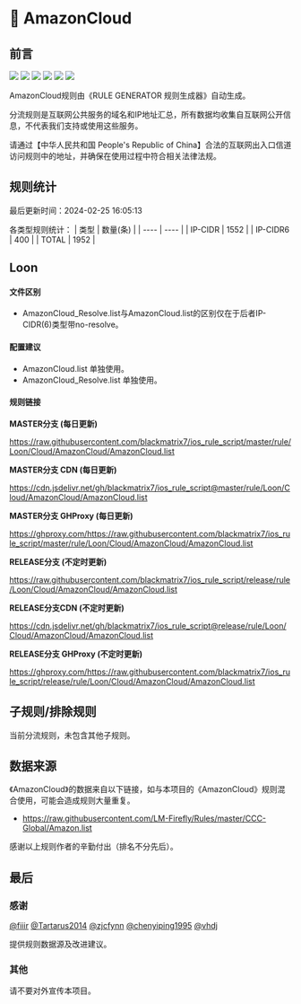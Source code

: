 # 🧸 AmazonCloud

## 前言

![](https://shields.io/badge/-移除重复规则-ff69b4) ![](https://shields.io/badge/-DOMAIN与DOMAIN--SUFFIX合并-green) ![](https://shields.io/badge/-DOMAIN--SUFFIX间合并-critical) ![](https://shields.io/badge/-DOMAIN与DOMAIN--KEYWORD合并-9cf) ![](https://shields.io/badge/-DOMAIN--SUFFIX与DOMAIN--KEYWORD合并-blue) ![](https://shields.io/badge/-IP--CIDR(6)合并-blueviolet) 

AmazonCloud规则由《RULE GENERATOR 规则生成器》自动生成。

分流规则是互联网公共服务的域名和IP地址汇总，所有数据均收集自互联网公开信息，不代表我们支持或使用这些服务。

请通过【中华人民共和国 People's Republic of China】合法的互联网出入口信道访问规则中的地址，并确保在使用过程中符合相关法律法规。

## 规则统计

最后更新时间：2024-02-25 16:05:13

各类型规则统计：
| 类型 | 数量(条)  | 
| ---- | ----  |
| IP-CIDR | 1552  | 
| IP-CIDR6 | 400  | 
| TOTAL | 1952  | 


## Loon 

#### 文件区别
- AmazonCloud_Resolve.list与AmazonCloud.list的区别仅在于后者IP-CIDR(6)类型带no-resolve。

#### 配置建议
- AmazonCloud.list 单独使用。
- AmazonCloud_Resolve.list 单独使用。

#### 规则链接
**MASTER分支 (每日更新)**

https://raw.githubusercontent.com/blackmatrix7/ios_rule_script/master/rule/Loon/Cloud/AmazonCloud/AmazonCloud.list

**MASTER分支 CDN (每日更新)**

https://cdn.jsdelivr.net/gh/blackmatrix7/ios_rule_script@master/rule/Loon/Cloud/AmazonCloud/AmazonCloud.list

**MASTER分支 GHProxy (每日更新)**

https://ghproxy.com/https://raw.githubusercontent.com/blackmatrix7/ios_rule_script/master/rule/Loon/Cloud/AmazonCloud/AmazonCloud.list

**RELEASE分支 (不定时更新)**

https://raw.githubusercontent.com/blackmatrix7/ios_rule_script/release/rule/Loon/Cloud/AmazonCloud/AmazonCloud.list

**RELEASE分支CDN (不定时更新)**

https://cdn.jsdelivr.net/gh/blackmatrix7/ios_rule_script@release/rule/Loon/Cloud/AmazonCloud/AmazonCloud.list

**RELEASE分支 GHProxy (不定时更新)**

https://ghproxy.com/https://raw.githubusercontent.com/blackmatrix7/ios_rule_script/release/rule/Loon/Cloud/AmazonCloud/AmazonCloud.list

## 子规则/排除规则


当前分流规则，未包含其他子规则。

## 数据来源

《AmazonCloud》的数据来自以下链接，如与本项目的《AmazonCloud》规则混合使用，可能会造成规则大量重复。

- https://raw.githubusercontent.com/LM-Firefly/Rules/master/CCC-Global/Amazon.list


感谢以上规则作者的辛勤付出（排名不分先后）。

## 最后

### 感谢

[@fiiir](https://github.com/fiiir) [@Tartarus2014](https://github.com/Tartarus2014) [@zjcfynn](https://github.com/zjcfynn) [@chenyiping1995](https://github.com/chenyiping1995) [@vhdj](https://github.com/vhdj)

提供规则数据源及改进建议。

### 其他

请不要对外宣传本项目。